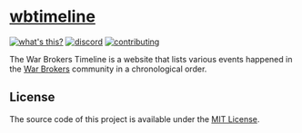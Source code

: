 # [wbtimeline](https://wbtimeline.web.app)

[![what's this?](https://img.shields.io/badge/what's_this%3F-grey?style=for-the-badge)](https://developomp.com/portfolio/wbtimeline)
[![discord](https://img.shields.io/badge/discord-5865F2?style=for-the-badge&logo=discord&logoColor=white)](https://discord.gg/aQqamSCUcS/)
[![contributing](https://img.shields.io/badge/contributing-yellow?style=for-the-badge)](./CONTRIBUTING.md)

The War Brokers Timeline is a website that lists various events happened in the [War Brokers](https://warbrokers.io) community in a chronological order.

## License

The source code of this project is available under the [MIT License](./LICENSE).
